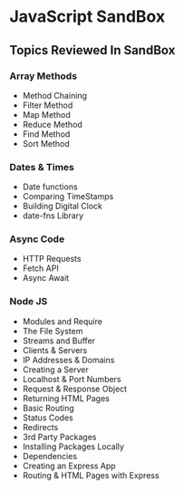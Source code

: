 # JavaScript SandBox

## Topics Reviewed In SandBox

### Array Methods
- Method Chaining
- Filter Method
- Map Method
- Reduce Method
- Find Method
- Sort Method


### Dates & Times
- Date functions
- Comparing TimeStamps
- Building Digital Clock
- date-fns Library

###  Async Code
- HTTP Requests
- Fetch API
- Async Await

### Node JS
- Modules and Require
- The File System
- Streams and Buffer
- Clients & Servers
- IP Addresses & Domains
- Creating a Server
- Localhost & Port Numbers
- Request & Response Object
- Returning HTML Pages
- Basic Routing
- Status Codes
- Redirects
- 3rd Party Packages
- Installing Packages Locally
- Dependencies
- Creating an Express App
- Routing & HTML Pages with Express

